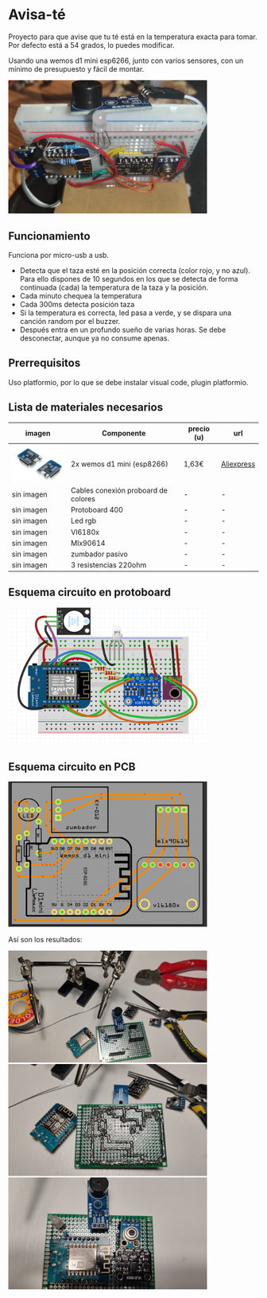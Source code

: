 # Avisa-té

Proyecto para que avise que tu té está en la temperatura exacta para tomar. Por defecto está a 54 grados, lo puedes modificar. 

Usando una wemos d1 mini esp6266, junto con varios sensores, con un mínimo de presupuesto y fácil de montar.


<img src="./images/avisa-te.jpg" width="400"> 

## Funcionamiento

Funciona por micro-usb  a usb. 
- Detecta que el taza esté en la posición correcta (color rojo, y no azul). Para ello dispones de 10 segundos en los que se detecta de forma continuada (cada) la temperatura de la taza y la posición. 
- Cada minuto chequea la temperatura
- Cada 300ms detecta posición taza
- Si la temperatura es correcta, led pasa a verde, y se dispara una canción random por el buzzer. 
- Después entra en un profundo sueño de varias horas. Se debe desconectar, aunque ya no consume apenas. 

## Prerrequisitos
Uso platformio, por lo que se debe instalar visual code, plugin platformio. 

## Lista de materiales necesarios

imagen | Componente |  precio (u) | url
------- |------------- |------- | --------
<img src="./images/components/wemos-d1-mini.png" width="120"> | 2x wemos d1 mini (esp8266) |  1,63€  | [Aliexpress](https://es.aliexpress.com/item/32958591238.html?spm=a2g0s.9042311.0.0.274263c01DRJqH)
sin imagen | Cables conexión proboard de colores | - | -
sin imagen | Protoboard 400 | - | -
sin imagen | Led rgb | - | -
sin imagen | Vl6180x | - | -
sin imagen | Mlx90614 | - | -
sin imagen | zumbador pasivo | - | -
sin imagen | 3 resistencias 220ohm | - | -

<!-- ## Lista herramientas necesarias -->


## Esquema circuito en protoboard

<img src="./images/frintzing-protoboard.png" width="400"> 


## Esquema circuito en PCB

<img src="./images/frintzing-pcb.png" width="400"> 

Así son los resultados:

<img src="./images/pcb1.jpg" width="400"> 
<img src="./images/pcb2.jpg" width="400"> 
<img src="./images/pcb3.jpg" width="400"> 
